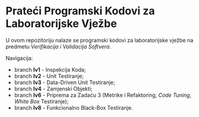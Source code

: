 # Prateći Programski Kodovi za Laboratorijske Vježbe

U ovom repozitoriju nalaze se programski kodovi za laboratorijske vježbe na predmetu *Verifikacija i Validacija Softvera*.

Navigacija:

- branch **lv1** - Inspekcija Koda;
- branch **lv2** - Unit Testiranje;
- branch **lv3** - Data-Driven Unit Testiranje;
- branch **lv4** - Zamjenski Objekti;
- branch **lv6** - Priprema za Zadaću 3 (Metrike i Refaktoring, *Code Tuning*, *White Box* Testiranje);
- branch **lv8** - Funkcionalno Black-Box Testiranje.
